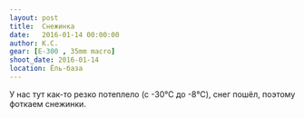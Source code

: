 ```yaml
---
layout: post
title:  Снежинка
date:   2016-01-14 00:00:00
author: К.С.
gear: [E-300 , 35mm macro]
shoot_date: 2016-01-14
location: Ёль-база
---
```


У нас тут как-то резко потеплело (с -30℃ до -8℃), снег пошёл, поэтому фоткаем 
снежинки.
